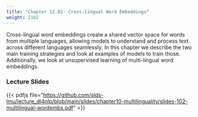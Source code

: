 ```yaml
---
title: "Chapter 12.02: Cross-lingual Word Embeddings" 
weight: 2102
---
```


Cross-lingual word embeddings create a shared vector space for words from multiple languages, allowing models to understand and process text across different languages seamlessly. In this chapter we describe the two main training strategies and look at examples of models to train those. Additionally, we look at unsupervised learning of multi-lingual word embeddings.

<!--more-->

### Lecture Slides 

{{< pdfjs file="https://github.com/slds-lmu/lecture_dl4nlp/blob/main/slides/chapter10-multilinguality/slides-102-multilingual-wordembs.pdf" >}}